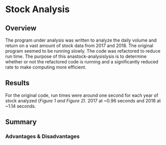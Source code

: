 # Stock Analysis

## Overview
The program under analysis was written to analyze the daily volume and return on a vast amount of stock data from 2017 and 2018. The original program seemed to be running slowly. The code was refactored to reduce run time. The purpose of this anastock-analysislysis is to determine whether or not the refactored code is running and a significantly reduced rate to make computing more efficient.

## Results
  For the original code, run times were around one second for each year of stock analyzed (*Figure 1 and Figure 2)*. 2017 at ~0.96 seconds and 2018 at ~1.14 seconds. 
  
###

## Summary

### Advantages & Disadvantages
